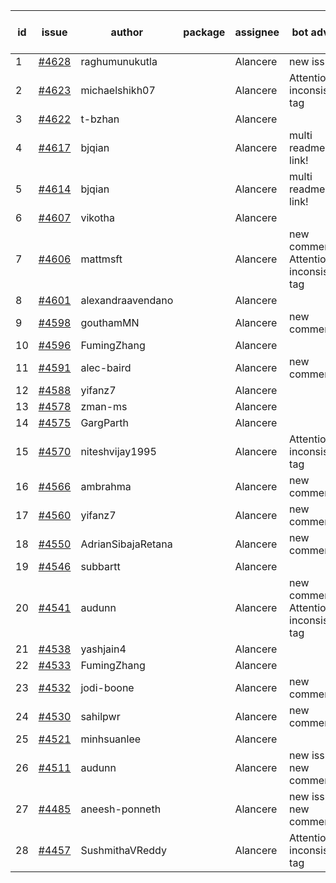 | id | issue | author | package | assignee | bot advice | created date of issue | target release date | date from target |
| ------ | ------ | ------ | ------ | ------ | ------ | ------ | ------ | :-----: |
| 1 | [#4628](https://github.com/Azure/sdk-release-request/issues/4628) | raghumunukutla |  | Alancere | new issue. | 10-12 | 10-27 |  |
| 2 | [#4623](https://github.com/Azure/sdk-release-request/issues/4623) | michaelshikh07 |  | Alancere | Attention to inconsistent tag | 10-09 | 10-27 |  |
| 3 | [#4622](https://github.com/Azure/sdk-release-request/issues/4622) | t-bzhan |  | Alancere |  | 10-08 | 10-27 |  |
| 4 | [#4617](https://github.com/Azure/sdk-release-request/issues/4617) | bjqian |  | Alancere | multi readme link! | 10-07 | 10-27 |  |
| 5 | [#4614](https://github.com/Azure/sdk-release-request/issues/4614) | bjqian |  | Alancere | multi readme link! | 10-07 | 10-27 |  |
| 6 | [#4607](https://github.com/Azure/sdk-release-request/issues/4607) | vikotha |  | Alancere |  | 10-06 | 10-27 |  |
| 7 | [#4606](https://github.com/Azure/sdk-release-request/issues/4606) | mattmsft |  | Alancere | new comment. Attention to inconsistent tag | 10-03 | 10-27 |  |
| 8 | [#4601](https://github.com/Azure/sdk-release-request/issues/4601) | alexandraavendano |  | Alancere |  | 10-02 | 10-27 |  |
| 9 | [#4598](https://github.com/Azure/sdk-release-request/issues/4598) | gouthamMN |  | Alancere | new comment. | 10-02 | 10-27 |  |
| 10 | [#4596](https://github.com/Azure/sdk-release-request/issues/4596) | FumingZhang |  | Alancere |  | 09-29 | 10-27 |  |
| 11 | [#4591](https://github.com/Azure/sdk-release-request/issues/4591) | alec-baird |  | Alancere | new comment. | 09-28 | 10-27 |  |
| 12 | [#4588](https://github.com/Azure/sdk-release-request/issues/4588) | yifanz7 |  | Alancere |  | 09-28 | 10-27 |  |
| 13 | [#4578](https://github.com/Azure/sdk-release-request/issues/4578) | zman-ms |  | Alancere |  | 09-26 | 10-27 |  |
| 14 | [#4575](https://github.com/Azure/sdk-release-request/issues/4575) | GargParth |  | Alancere |  | 09-26 | 10-27 |  |
| 15 | [#4570](https://github.com/Azure/sdk-release-request/issues/4570) | niteshvijay1995 |  | Alancere | Attention to inconsistent tag | 09-26 | 10-27 |  |
| 16 | [#4566](https://github.com/Azure/sdk-release-request/issues/4566) | ambrahma |  | Alancere | new comment. | 09-25 | 10-27 |  |
| 17 | [#4560](https://github.com/Azure/sdk-release-request/issues/4560) | yifanz7 |  | Alancere | new comment. | 09-25 | 10-27 |  |
| 18 | [#4550](https://github.com/Azure/sdk-release-request/issues/4550) | AdrianSibajaRetana |  | Alancere | new comment. | 09-22 | 10-27 |  |
| 19 | [#4546](https://github.com/Azure/sdk-release-request/issues/4546) | subbartt |  | Alancere |  | 09-22 | 10-27 |  |
| 20 | [#4541](https://github.com/Azure/sdk-release-request/issues/4541) | audunn |  | Alancere | new comment. Attention to inconsistent tag | 09-21 | 10-27 |  |
| 21 | [#4538](https://github.com/Azure/sdk-release-request/issues/4538) | yashjain4 |  | Alancere |  | 09-21 | 10-27 |  |
| 22 | [#4533](https://github.com/Azure/sdk-release-request/issues/4533) | FumingZhang |  | Alancere |  | 09-21 | 10-27 |  |
| 23 | [#4532](https://github.com/Azure/sdk-release-request/issues/4532) | jodi-boone |  | Alancere | new comment. | 09-20 | 10-27 |  |
| 24 | [#4530](https://github.com/Azure/sdk-release-request/issues/4530) | sahilpwr |  | Alancere | new comment. | 09-20 | 10-27 |  |
| 25 | [#4521](https://github.com/Azure/sdk-release-request/issues/4521) | minhsuanlee |  | Alancere |  | 09-13 | 10-27 |  |
| 26 | [#4511](https://github.com/Azure/sdk-release-request/issues/4511) | audunn |  | Alancere | new issue. new comment. | 09-08 | 10-27 |  |
| 27 | [#4485](https://github.com/Azure/sdk-release-request/issues/4485) | aneesh-ponneth |  | Alancere | new issue. new comment. | 08-31 | 09-22 |  |
| 28 | [#4457](https://github.com/Azure/sdk-release-request/issues/4457) | SushmithaVReddy |  | Alancere | Attention to inconsistent tag | 08-23 | 09-22 |  |
